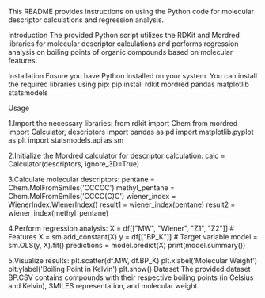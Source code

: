 This README provides instructions on using the Python code for molecular descriptor calculations and regression analysis.

Introduction
The provided Python script utilizes the RDKit and Mordred libraries for molecular descriptor calculations and performs regression analysis on boiling points of organic compounds based on molecular features.

Installation
Ensure you have Python installed on your system. You can install the required libraries using pip:
pip install rdkit mordred pandas matplotlib statsmodels

Usage

1.Import the necessary libraries:
from rdkit import Chem
from mordred import Calculator, descriptors
import pandas as pd
import matplotlib.pyplot as plt
import statsmodels.api as sm

2.Initialize the Mordred calculator for descriptor calculation:
calc = Calculator(descriptors, ignore_3D=True)

3.Calculate molecular descriptors:
pentane = Chem.MolFromSmiles('CCCCC')
methyl_pentane = Chem.MolFromSmiles('CCCC(C)C')
wiener_index = WienerIndex.WienerIndex()
result1 = wiener_index(pentane)
result2 = wiener_index(methyl_pentane)

4.Perform regression analysis:
X = df[["MW", "Wiener", "Z1", "Z2"]]  # Features
X = sm.add_constant(X)
y = df[["BP_K"]]  # Target variable
model = sm.OLS(y, X).fit()
predictions = model.predict(X)
print(model.summary())

5.Visualize results:
plt.scatter(df.MW, df.BP_K)
plt.xlabel('Molecular Weight')
plt.ylabel('Boiling Point in Kelvin')
plt.show()
Dataset
The provided dataset BP.CSV contains compounds with their respective boiling points (in Celsius and Kelvin), SMILES representation, and molecular weight.

